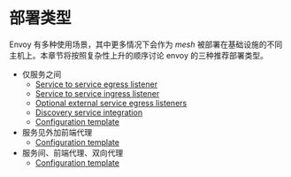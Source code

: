 # 部署类型

Envoy 有多种使用场景，其中更多情况下会作为 *mesh* 被部署在基础设施的不同主机上。本章节将按照复杂性上升的顺序讨论 envoy 的三种推荐部署类型。

- 仅服务之间
  - [Service to service egress listener](service_to_service.md#service-to-service-egress-listener)
  - [Service to service ingress listener](service_to_service.md#service-to-service-ingress-listener)
  - [Optional external service egress listeners](service_to_service.md#optional-external-service-egress-listeners)
  - [Discovery service integration](service_to_service.md#discovery-service-integration)
  - [Configuration template](service_to_service.md#configuration-template)
- 服务见外加前端代理
  - [Configuration template](front_proxy.md#configuration-template)
- 服务间、前端代理、双向代理
  - [Configuration template](double_proxy.md#configuration-template)


